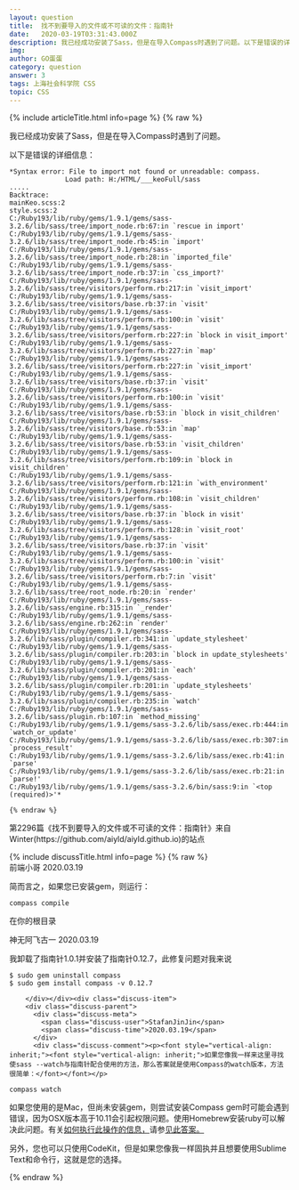 ```yaml
---
layout: question
title:  找不到要导入的文件或不可读的文件：指南针
date:   2020-03-19T03:31:43.000Z
description: 我已经成功安装了Sass，但是在导入Compass时遇到了问题。以下是错误的详细信息：\*Syntax error  File to import ...
img: 
author: GO蛋蛋
category: question
answer: 3
tags: 上海社会科学院 CSS
topic: CSS
---
```

<div class="article-root">
  <div class="article">
    {% include articleTitle.html info=page %}
    {% raw %}
    <div class="article-content"><p><font style="vertical-align: inherit;"><font style="vertical-align: inherit;">我已经成功安装了Sass，但是在导入Compass时遇到了问题。</font></font></p>

<p><font style="vertical-align: inherit;"><font style="vertical-align: inherit;">以下是错误的详细信息：</font></font></p>

<pre><code>*Syntax error: File to import not found or unreadable: compass.<font></font>
              Load path: H:/HTML/___keoFull/sass<font></font>
.....<font></font>
Backtrace:<font></font>
mainKeo.scss:2<font></font>
style.scss:2<font></font>
C:/Ruby193/lib/ruby/gems/1.9.1/gems/sass-3.2.6/lib/sass/tree/import_node.rb:67:in `rescue in import'<font></font>
C:/Ruby193/lib/ruby/gems/1.9.1/gems/sass-3.2.6/lib/sass/tree/import_node.rb:45:in `import'<font></font>
C:/Ruby193/lib/ruby/gems/1.9.1/gems/sass-3.2.6/lib/sass/tree/import_node.rb:28:in `imported_file'<font></font>
C:/Ruby193/lib/ruby/gems/1.9.1/gems/sass-3.2.6/lib/sass/tree/import_node.rb:37:in `css_import?'<font></font>
C:/Ruby193/lib/ruby/gems/1.9.1/gems/sass-3.2.6/lib/sass/tree/visitors/perform.rb:217:in `visit_import'<font></font>
C:/Ruby193/lib/ruby/gems/1.9.1/gems/sass-3.2.6/lib/sass/tree/visitors/base.rb:37:in `visit'<font></font>
C:/Ruby193/lib/ruby/gems/1.9.1/gems/sass-3.2.6/lib/sass/tree/visitors/perform.rb:100:in `visit'<font></font>
C:/Ruby193/lib/ruby/gems/1.9.1/gems/sass-3.2.6/lib/sass/tree/visitors/perform.rb:227:in `block in visit_import'<font></font>
C:/Ruby193/lib/ruby/gems/1.9.1/gems/sass-3.2.6/lib/sass/tree/visitors/perform.rb:227:in `map'<font></font>
C:/Ruby193/lib/ruby/gems/1.9.1/gems/sass-3.2.6/lib/sass/tree/visitors/perform.rb:227:in `visit_import'<font></font>
C:/Ruby193/lib/ruby/gems/1.9.1/gems/sass-3.2.6/lib/sass/tree/visitors/base.rb:37:in `visit'<font></font>
C:/Ruby193/lib/ruby/gems/1.9.1/gems/sass-3.2.6/lib/sass/tree/visitors/perform.rb:100:in `visit'<font></font>
C:/Ruby193/lib/ruby/gems/1.9.1/gems/sass-3.2.6/lib/sass/tree/visitors/base.rb:53:in `block in visit_children'<font></font>
C:/Ruby193/lib/ruby/gems/1.9.1/gems/sass-3.2.6/lib/sass/tree/visitors/base.rb:53:in `map'<font></font>
C:/Ruby193/lib/ruby/gems/1.9.1/gems/sass-3.2.6/lib/sass/tree/visitors/base.rb:53:in `visit_children'<font></font>
C:/Ruby193/lib/ruby/gems/1.9.1/gems/sass-3.2.6/lib/sass/tree/visitors/perform.rb:109:in `block in visit_children'<font></font>
C:/Ruby193/lib/ruby/gems/1.9.1/gems/sass-3.2.6/lib/sass/tree/visitors/perform.rb:121:in `with_environment'<font></font>
C:/Ruby193/lib/ruby/gems/1.9.1/gems/sass-3.2.6/lib/sass/tree/visitors/perform.rb:108:in `visit_children'<font></font>
C:/Ruby193/lib/ruby/gems/1.9.1/gems/sass-3.2.6/lib/sass/tree/visitors/base.rb:37:in `block in visit'<font></font>
C:/Ruby193/lib/ruby/gems/1.9.1/gems/sass-3.2.6/lib/sass/tree/visitors/perform.rb:128:in `visit_root'<font></font>
C:/Ruby193/lib/ruby/gems/1.9.1/gems/sass-3.2.6/lib/sass/tree/visitors/base.rb:37:in `visit'<font></font>
C:/Ruby193/lib/ruby/gems/1.9.1/gems/sass-3.2.6/lib/sass/tree/visitors/perform.rb:100:in `visit'<font></font>
C:/Ruby193/lib/ruby/gems/1.9.1/gems/sass-3.2.6/lib/sass/tree/visitors/perform.rb:7:in `visit'<font></font>
C:/Ruby193/lib/ruby/gems/1.9.1/gems/sass-3.2.6/lib/sass/tree/root_node.rb:20:in `render'<font></font>
C:/Ruby193/lib/ruby/gems/1.9.1/gems/sass-3.2.6/lib/sass/engine.rb:315:in `_render'<font></font>
C:/Ruby193/lib/ruby/gems/1.9.1/gems/sass-3.2.6/lib/sass/engine.rb:262:in `render'<font></font>
C:/Ruby193/lib/ruby/gems/1.9.1/gems/sass-3.2.6/lib/sass/plugin/compiler.rb:341:in `update_stylesheet'<font></font>
C:/Ruby193/lib/ruby/gems/1.9.1/gems/sass-3.2.6/lib/sass/plugin/compiler.rb:203:in `block in update_stylesheets'<font></font>
C:/Ruby193/lib/ruby/gems/1.9.1/gems/sass-3.2.6/lib/sass/plugin/compiler.rb:201:in `each'<font></font>
C:/Ruby193/lib/ruby/gems/1.9.1/gems/sass-3.2.6/lib/sass/plugin/compiler.rb:201:in `update_stylesheets'<font></font>
C:/Ruby193/lib/ruby/gems/1.9.1/gems/sass-3.2.6/lib/sass/plugin/compiler.rb:235:in `watch'<font></font>
C:/Ruby193/lib/ruby/gems/1.9.1/gems/sass-3.2.6/lib/sass/plugin.rb:107:in `method_missing'<font></font>
C:/Ruby193/lib/ruby/gems/1.9.1/gems/sass-3.2.6/lib/sass/exec.rb:444:in `watch_or_update'<font></font>
C:/Ruby193/lib/ruby/gems/1.9.1/gems/sass-3.2.6/lib/sass/exec.rb:307:in `process_result'<font></font>
C:/Ruby193/lib/ruby/gems/1.9.1/gems/sass-3.2.6/lib/sass/exec.rb:41:in `parse'<font></font>
C:/Ruby193/lib/ruby/gems/1.9.1/gems/sass-3.2.6/lib/sass/exec.rb:21:in `parse!'<font></font>
C:/Ruby193/lib/ruby/gems/1.9.1/gems/sass-3.2.6/bin/sass:9:in `&lt;top (required)&gt;'*<font></font>
</code></pre></div>
    {% endraw %}
  </div>
  <p class="winter_mark">第2296篇《找不到要导入的文件或不可读的文件：指南针》来自Winter(https://github.com/aiyld/aiyld.github.io)的站点</p>
  <div class="discuss-wrapper">
    {% include discussTitle.html info=page %}
    {% raw %}
    <div class="discuss-item">
        <div class="discuss-parent">
          <div class="discuss-meta">
            <span class="discuss-user">前端小哥</span>
            <span class="discuss-time">2020.03.19</span>
          </div>
          <div class="discuss-comment"><p><font style="vertical-align: inherit;"><font style="vertical-align: inherit;">简而言之，如果您已安装gem，则运行：</font></font></p>

<pre><code>compass compile
</code></pre>

<p><font style="vertical-align: inherit;"><font style="vertical-align: inherit;">在你的根目录</font></font></p></div>
        </div></div><div class="discuss-item">
        <div class="discuss-parent">
          <div class="discuss-meta">
            <span class="discuss-user">神无阿飞古一</span>
            <span class="discuss-time">2020.03.19</span>
          </div>
          <div class="discuss-comment"><p><font style="vertical-align: inherit;"><font style="vertical-align: inherit;">我卸载了指南针1.0.1并安装了指南针0.12.7，此修复问题对我来说</font></font></p>

<pre><code>$ sudo gem uninstall compass<font></font>
$ sudo gem install compass -v 0.12.7<font></font>
</code></pre></div>
        </div></div><div class="discuss-item">
        <div class="discuss-parent">
          <div class="discuss-meta">
            <span class="discuss-user">StafanJinJin</span>
            <span class="discuss-time">2020.03.19</span>
          </div>
          <div class="discuss-comment"><p><font style="vertical-align: inherit;"><font style="vertical-align: inherit;">如果您像我一样来这里寻找使sass --watch与指南针配合使用的方法，那么答案就是使用Compass的watch版本，方法很简单：</font></font></p>

<pre><code>compass watch
</code></pre>

<p><font style="vertical-align: inherit;"><font style="vertical-align: inherit;">如果您使用的是Mac，但尚未安装gem，则尝试安装Compass gem时可能会遇到错误，因为OSX版本高于10.11会引起权限问题。</font><font style="vertical-align: inherit;">使用Homebrew安装ruby可以解决此问题。</font><font style="vertical-align: inherit;">有关</font><a href="https://stackoverflow.com/questions/33015875/operation-not-permitted-usr-bin-update-rubygems"><font style="vertical-align: inherit;">如何执行此操作的信息，</font></a><font style="vertical-align: inherit;">请参</font></font><a href="https://stackoverflow.com/questions/33015875/operation-not-permitted-usr-bin-update-rubygems"><font style="vertical-align: inherit;"><font style="vertical-align: inherit;">见此答案。</font></font></a></p>

<p><font style="vertical-align: inherit;"><font style="vertical-align: inherit;">另外，您也可以只使用CodeKit，但是如果您像我一样固执并且想要使用Sublime Text和命令行，这就是您的选择。</font></font></p></div>
        </div></div>
    {% endraw %}
  </div>
<div>
